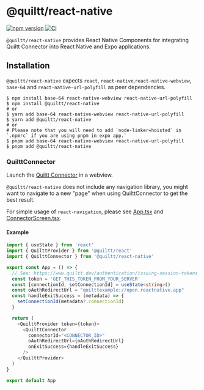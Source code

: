 # @quiltt/react-native

[![npm version](https://badge.fury.io/js/@quiltt%2Freact-native.svg)](https://badge.fury.io/js/@quiltt%2Freact-native)
[![CI](https://github.com/quiltt/quiltt-public/actions/workflows/ci.yml/badge.svg?branch=main)](https://github.com/quiltt/quiltt-public/actions/workflows/ci.yml)

`@quiltt/react-native` provides React Native Components for integrating Quiltt Connector into React Native and Expo applications.

## Installation

`@quiltt/react-native` expects `react`, `react-native`,`react-native-webview`, `base-64` and `react-native-url-polyfill` as peer dependencies.

```shell
$ npm install base-64 react-native-webview react-native-url-polyfill
$ npm install @quiltt/react-native
# or
$ yarn add base-64 react-native-webview react-native-url-polyfill
$ yarn add @quiltt/react-native
# or
# Please note that you will need to add `node-linker=hoisted` in `.npmrc` if you are using pnpm in expo app.`
$ pnpm add base-64 react-native-webview react-native-url-polyfill
$ pnpm add @quiltt/react-native
```

### QuilttConnector

Launch the [Quiltt Connector](https://www.quiltt.dev/connector) in a webview.

`@quiltt/react-native` does not include any navigation library, you might want to navigate to a new "page" when using QuilttConnector to get the best result.

For simple usage of `react-navigation`, please see [App.tsx](ECMAScript/react-native/example/App.tsx) and [ConnectorScreen.tsx](ECMAScript/react-native/example/screens/ConnectorScreen.tsx).

#### Example

```typescript
import { useState } from 'react'
import { QuilttProvider } from '@quiltt/react'
import { QuilttConnector } from '@quiltt/react-native'

export const App = () => {
  // See: https://www.quiltt.dev/authentication/issuing-session-tokens
  const token = 'GET_THIS_TOKEN_FROM_YOUR_SERVER'
  const [connectionId, setConnectionId] = useState<string>()
  const oAuthRedirectUrl = "quilttexample://open.reactnative.app"
  const handleExitSuccess = (metadata) => {
    setConnectionId(metadata?.connectionId)
  }

  return (
    <QuilttProvider token={token}>
      <QuilttConnector
        connectorId="<CONNECTOR_ID>"
        oAuthRedirectUrl={oAuthRedirectUrl}
        onExitSuccess={handleExitSuccess}
      />
    </QuilttProvider>
  )
}

export default App
```
